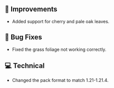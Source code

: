 ## **🔧 Improvements**
- Added support for cherry and pale oak leaves.

## **🐛 Bug Fixes**
- Fixed the grass foliage not working correctly.

## **💻 Technical**
- Changed the pack format to match 1.21-1.21.4.